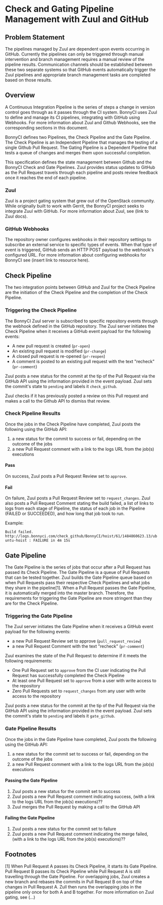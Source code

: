 # Check and Gating Pipeline Management with Zuul and GitHub

## Problem Statement

The pipelines managed by Zuul are dependent upon events occurring in GitHub. Currently the pipelines can only be triggered through manual intervention and branch management requires a manual review of the pipeline results. Communication channels should be established between these two separate systems so that GitHub events automatically trigger the Zuul pipelines and appropriate branch management tasks are completed based on those results.

## Overview

A Continuous Integration Pipeline is the series of steps a change in version control goes through as it passes through the CI system. BonnyCI uses Zuul to define and manage its CI pipelines, integrating with GitHub using Webhooks. For more information about Zuul and Github Webhooks, see the corresponding sections in this document.

BonnyCI defines two Pipelines, the Check Pipeline and the Gate Pipeline. The Check Pipeline is an Independent Pipeline that manages the testing of a single Github Pull Request. The Gating Pipeline is a Dependent Pipeline that tests a queue of changes and merges them upon successful completion.

This specification defines the state management between Github and the BonnyCI Check and Gate Pipelines. Zuul provides status updates to GitHub as the Pull Request travels through each pipeline and posts review feedback once it reaches the end of each pipeline.

### Zuul

Zuul is a project gating system that grew out of the OpenStack community. While originally built to work with Gerrit, the BonnyCI project seeks to integrate Zuul with GitHub. For more information about Zuul, see (link to Zuul docs).

### GitHub Webhooks

The repository owner configures webhooks in their repository settings to subscribe an external service to specific types of events. When that type of event is triggered, GitHub sends an HTTP POST payload to the webhook's configured URL. For more information about configuring webhooks for BonnyCI see (insert link to resource here).

## Check Pipeline

The two integration points between GitHub and Zuul for the Check Pipeline are the initiation of the Check Pipeline and the completion of the Check Pipeline.

### Triggering the Check Pipeline

The BonnyCI Zuul server is subscribed to specific repository events through the webhook defined in the GitHub repository. The Zuul server initiates the Check Pipeline when it receives a GitHub event payload for the following events:

* A new pull request is created (`pr-open`)
* An existing pull request is modified (`pr-change`)
* A closed pull request is re-opened (`pr-reopen`)
* A comment is posted to an existing pull request with the text "recheck" (`pr-comment`)

Zuul posts a new status for the commit at the tip of the Pull Request via the GitHub API using the information provided in the event payload. Zuul sets the commit's state to `pending` and labels it `check_github`.

Zuul checks if it has previously posted a review on this Pull request and makes a call to the Github API to dismiss that review.

### Check Pipeline Results

Once the jobs in the Check Pipeline have completed, Zuul posts the following using the GitHub API:

1. a new status for the commit to success or fail, depending on the outcome of the jobs
1. a new Pull Request comment with a link to the logs URL from the job(s) executions

#### Pass

On success, Zuul posts a Pull Request Review set to `approve`.

#### Fail

On failure, Zuul posts a Pull Request Review set to `request_changes`. Zuul also posts a Pull Request Comment stating the build failed, a list of links to logs from each stage of Pipeline, the status of each job in the Pipeline (FAILED or SUCCEEDED), and how long that job took to run.

Example:

`Build failed.`
`http://logs.bonnyci.com/check_github/BonnyCI/hoist/61/1484860623.13/ubuntu-hoist : FAILURE in 4m 15s`

## Gate Pipeline

The Gate Pipeline is the series of jobs that occur after a Pull Request has passed its Check Pipeline. The Gate Pipeline is a queue of Pull Requests that can be tested together. Zuul builds the Gate Pipeline queue based on when Pull Requests pass their respective Check Pipelines and what jobs they share in the pipeline[1]. When a Pull Request passes the Gate Pipeline, it is automatically merged into the master branch. Therefore, the requirements for triggering the Gate Pipeline are more stringent than they are for the Check Pipeline.

### Triggering the Gate Pipeline

The Zuul server initiates the Gate Pipeline when it receives a GitHub event payload for the following events:

* a new Pull Request Review set to approve (`pull_request_review`)
* a new Pull Request Comment with the text "recheck" (`pr-comment`)

Zuul examines the state of the Pull Request to determine if it meets the following requirements:

* One Pull Request set to `approve` from the CI user indicating the Pull Request has successfully completed the Check Pipeline
* At least one Pull Request set to `approve` from a user with write access to the repository
* Zero Pull Requests set to `request_changes` from any user with write access to the repository

Zuul posts a new status for the commit at the tip of the Pull Request via the GitHub API using the information provided in the event payload. Zuul sets the commit's state to `pending` and labels it `gate_github`.

### Gate Pipeline Results

Once the jobs in the Gate Pipeline have completed, Zuul posts the following using the GitHub API:

1. a new status for the commit set to success or fail, depending on the outcome of the jobs
1. a new Pull Request comment with a link to the logs URL from the job(s) executions

#### Passing the Gate Pipeline

1. Zuul posts a new status for the commit set to success
1. Zuul posts a new Pull Request comment indicating success, (with a link to the logs URL from the job(s) executions)??
1. Zuul merges the Pull Request by making a call to the GitHub API

#### Failing the Gate Pipeline

1. Zuul posts a new status for the commit set to failure
1. Zuul posts a new Pull Request comment indicating the merge failed, (with a link to the logs URL from the job(s) executions)??

## Footnotes

[1] When Pull Request A passes its Check Pipeline, it starts its Gate Pipeline. Pull Request B passes its Check Pipeline while Pull Request A is still travelling through the Gate Pipeline. For overlapping jobs, Zuul creates a new branch and rebases the commits in Pull Request B on top of the changes in Pull Request A. Zull then runs the overlapping jobs in the pipeline only once for both A and B together. For more information on Zuul gating, see (...)

